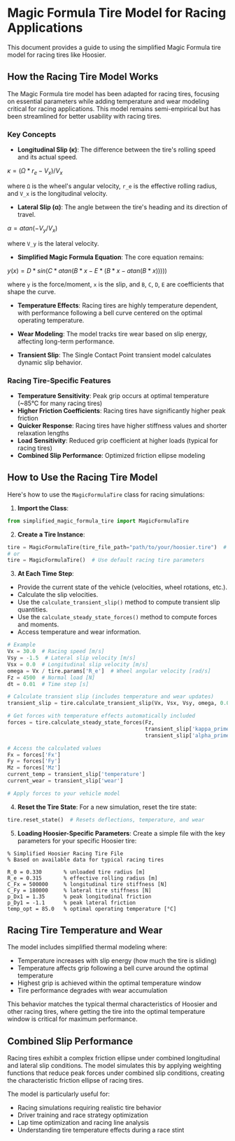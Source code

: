 # Magic Formula Tire Model for Racing Applications

This document provides a guide to using the simplified Magic Formula tire model for racing tires like Hoosier.

## How the Racing Tire Model Works

The Magic Formula tire model has been adapted for racing tires, focusing on essential parameters while adding temperature and wear modeling critical for racing applications. This model remains semi-empirical but has been streamlined for better usability with racing tires.

### Key Concepts

- **Longitudinal Slip (κ)**: The difference between the tire's rolling speed and its actual speed.

$κ = (Ω * r_e - V_x) / V_x$

where `Ω` is the wheel's angular velocity, `r_e` is the effective rolling radius, and `V_x` is the longitudinal velocity.

- **Lateral Slip (α)**: The angle between the tire's heading and its direction of travel.

$α = atan(-V_y / V_x)$

where `V_y` is the lateral velocity.

- **Simplified Magic Formula Equation**: The core equation remains:

$y(x) = D * sin(C * atan(B * x - E * (B * x - atan(B * x)))))$

where `y` is the force/moment, `x` is the slip, and `B`, `C`, `D`, `E` are coefficients that shape the curve.

- **Temperature Effects**: Racing tires are highly temperature dependent, with performance following a bell curve centered on the optimal operating temperature.

- **Wear Modeling**: The model tracks tire wear based on slip energy, affecting long-term performance.

- **Transient Slip**: The Single Contact Point transient model calculates dynamic slip behavior.

### Racing Tire-Specific Features

- **Temperature Sensitivity**: Peak grip occurs at optimal temperature (~85°C for many racing tires)
- **Higher Friction Coefficients**: Racing tires have significantly higher peak friction
- **Quicker Response**: Racing tires have higher stiffness values and shorter relaxation lengths
- **Load Sensitivity**: Reduced grip coefficient at higher loads (typical for racing tires)
- **Combined Slip Performance**: Optimized friction ellipse modeling

## How to Use the Racing Tire Model

Here's how to use the `MagicFormulaTire` class for racing simulations:

1. **Import the Class**:
  ```python
  from simplified_magic_formula_tire import MagicFormulaTire
  ```

2. **Create a Tire Instance**:
  ```python
  tire = MagicFormulaTire(tire_file_path="path/to/your/hoosier.tire")  # Load from file
  # or
  tire = MagicFormulaTire()  # Use default racing tire parameters
  ```

3. **At Each Time Step**:
  - Provide the current state of the vehicle (velocities, wheel rotations, etc.).
  - Calculate the slip velocities.
  - Use the `calculate_transient_slip()` method to compute transient slip quantities.
  - Use the `calculate_steady_state_forces()` method to compute forces and moments.
  - Access temperature and wear information.
  
  ```python
  # Example
  Vx = 30.0  # Racing speed [m/s]
  Vsy = -1.5  # Lateral slip velocity [m/s]
  Vsx = 0.0  # Longitudinal slip velocity [m/s]
  omega = Vx / tire.params['R_e']  # Wheel angular velocity [rad/s]
  Fz = 4500  # Normal load [N]
  dt = 0.01  # Time step [s]

  # Calculate transient slip (includes temperature and wear updates)
  transient_slip = tire.calculate_transient_slip(Vx, Vsx, Vsy, omega, 0.0, dt)
  
  # Get forces with temperature effects automatically included
  forces = tire.calculate_steady_state_forces(Fz, 
                                              transient_slip['kappa_prime'],
                                              transient_slip['alpha_prime'])

  # Access the calculated values
  Fx = forces['Fx']
  Fy = forces['Fy']
  Mz = forces['Mz']
  current_temp = transient_slip['temperature']
  current_wear = transient_slip['wear']

  # Apply forces to your vehicle model
  ```

4. **Reset the Tire State**:
  For a new simulation, reset the tire state:
  ```python
  tire.reset_state()  # Resets deflections, temperature, and wear
  ```

5. **Loading Hoosier-Specific Parameters**:
  Create a simple file with the key parameters for your specific Hoosier tire:
  ```
  % Simplified Hoosier Racing Tire File
  % Based on available data for typical racing tires
  
  R_0 = 0.330       % unloaded tire radius [m]
  R_e = 0.315       % effective rolling radius [m]
  C_Fx = 500000     % longitudinal tire stiffness [N]
  C_Fy = 180000     % lateral tire stiffness [N]
  p_Dx1 = 1.35      % peak longitudinal friction
  p_Dy1 = -1.1      % peak lateral friction
  temp_opt = 85.0   % optimal operating temperature [°C]
  ```

## Racing Tire Temperature and Wear

The model includes simplified thermal modeling where:
- Temperature increases with slip energy (how much the tire is sliding)
- Temperature affects grip following a bell curve around the optimal temperature
- Highest grip is achieved within the optimal temperature window
- Tire performance degrades with wear accumulation

This behavior matches the typical thermal characteristics of Hoosier and other racing tires, where getting the tire into the optimal temperature window is critical for maximum performance.

## Combined Slip Performance

Racing tires exhibit a complex friction ellipse under combined longitudinal and lateral slip conditions. The model simulates this by applying weighting functions that reduce peak forces under combined slip conditions, creating the characteristic friction ellipse of racing tires.

The model is particularly useful for:
- Racing simulations requiring realistic tire behavior
- Driver training and race strategy optimization
- Lap time optimization and racing line analysis
- Understanding tire temperature effects during a race stint

